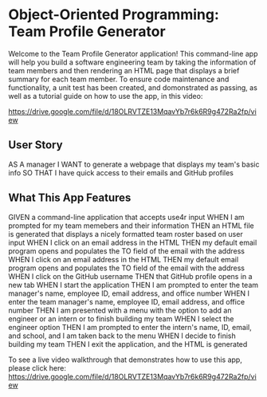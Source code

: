 # Object-Oriented Programming: Team Profile Generator

Welcome to the Team Profile Generator application!  This command-line app will help you build a software engineering team by taking the information of team members and then rendering an HTML page that displays a brief summary for each team member.  To ensure code maintenance and functionality, a unit test has been created, and domonstrated as passing, as well as a tutorial guide on how to use the app, in this video:

https://drive.google.com/file/d/18OLRVTZE13MqavYb7r6k6R9g472Ra2fp/view

## User Story

AS A manager
I WANT to generate a webpage that displays my team's basic info
SO THAT I have quick access to their emails and GitHub profiles

## What This App Features

GIVEN a command-line application that accepts use4r input
WHEN I am prompted for my team memebers and their information 
THEN an HTML file is generated that displays a nicely formatted team roster based on user input
WHEN I click on an email address in the HTML
THEN my default email program opens and populates the TO field of the email with the address
WHEN I click on an email address in the HTML
THEN my default email program opens and populates the TO field of the email with the address
WHEN I click on the GitHub username
THEN that GitHub profile opens in a new tab
WHEN I start the application 
THEN I am prompted to enter the team manager's name, employee ID, email address, and office number
WHEN I enter the team manager's name, employee ID, email address, and office number
THEN I am presented with a menu with the option to add an engineer or an intern or to finish building my team
WHEN I select the engineer option
THEN I am prompted to enter the intern's name, ID, email, and school, and I am taken back to the menu
WHEN I decide to finish building my team
THEN I exit the application, and the HTML is generated

To see a live video walkthrough that demonstrates how to use this app, please click here:
https://drive.google.com/file/d/18OLRVTZE13MqavYb7r6k6R9g472Ra2fp/view
